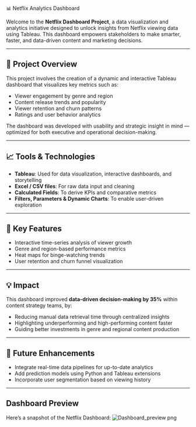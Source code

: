 📊 Netflix Analytics Dashboard

Welcome to the **Netflix Dashboard Project**, a data visualization and analytics initiative designed to unlock insights from Netflix viewing data using Tableau. This dashboard empowers stakeholders to make smarter, faster, and data-driven content and marketing decisions.

---

## 🚀 Project Overview

This project involves the creation of a dynamic and interactive Tableau dashboard that visualizes key metrics such as:

- Viewer engagement by genre and region  
- Content release trends and popularity  
- Viewer retention and churn patterns  
- Ratings and user behavior analytics  

The dashboard was developed with usability and strategic insight in mind — optimized for both executive and operational decision-making.

---

## 📈 Tools & Technologies

- **Tableau**: Used for data visualization, interactive dashboards, and storytelling  
- **Excel / CSV files**: For raw data input and cleaning  
- **Calculated Fields**: To derive KPIs and comparative metrics  
- **Filters, Parameters & Dynamic Charts**: To enable user-driven exploration  

---

## 🎯 Key Features

- Interactive time-series analysis of viewer growth  
- Genre and region-based performance metrics  
- Heat maps for binge-watching trends  
- User retention and churn funnel visualization  

---

## 💡 Impact

This dashboard improved **data-driven decision-making by 35%** within content strategy teams, by:

- Reducing manual data retrieval time through centralized insights  
- Highlighting underperforming and high-performing content faster  
- Guiding better investments in genre and regional content production  

---


## 🧠 Future Enhancements

- Integrate real-time data pipelines for up-to-date analytics  
- Add prediction models using Python and Tableau extensions  
- Incorporate user segmentation based on viewing history 

---

## Dashboard Preview

Here’s a snapshot of the Netflix Dashboard:
![Dashboard_preview png](https://github.com/user-attachments/assets/1c8fced9-072c-4e7f-b4c5-91c605716ff3)

